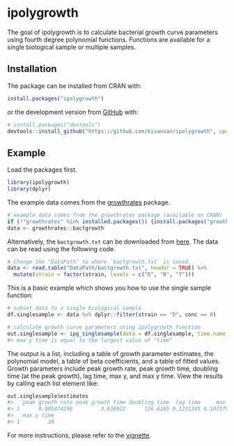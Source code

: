 
<!-- README.md is generated from README.Rmd. Please edit that file -->

# ipolygrowth

<!-- badges: start -->
<!-- badges: end -->

The goal of ipolygrowth is to calculate bacterial growth curve
parameters using fourth degree polynomial functions. Functions are
available for a single biological sample or multiple samples.

## Installation

The package can be installed from CRAN with:

``` r
install.packages("ipolygrowth")
```

or the development version from [GitHub](https://github.com/) with:

``` r
# install.packages("devtools")
devtools::install_github("https://github.com/kivanvan/ipolygrowth", upgrade = F, quiet = T)
```

## Example

Load the packages first.

``` r
library(ipolygrowth)
library(dplyr)
```

The example data comes from the
[growthrates](https://CRAN.R-project.org/package=growthrates) package.

``` r
# example data comes from the growthrates package (available on CRAN)
if (!"growthrates" %in% installed.packages()) {install.packages("growthrates")}
data <- growthrates::bactgrowth
```

Alternatively, the `bactgrowth.txt` can be downloaded from
[here](https://github.com/tpetzoldt/growthrates/tree/master/data). The
data can be read using the following code.

``` r
# Change the "DataPath" to where `bactgrowth.txt` is saved.
data <- read.table("DataPath/bactgrowth.txt", header = TRUE) %>%
  mutate(strain = factor(strain, levels = c("D", "R", "T")))
```

This is a basic example which shows you how to use the single sample
function:

``` r
# subset data to a single biological sample
df.singlesample <- data %>% dplyr::filter(strain == "D", conc == 0)

# calculate growth curve parameters using ipolygrowth function
out.singlesample <- ipg_singlesample(data = df.singlesample, time.name = "time", y.name = "value")
#> max y time is equal to the largest value of "time"
```

The output is a list, including a table of growth parameter estimates,
the polynomial model, a table of beta coefficients, and a table of
fitted values. Growth parameters include peak growth rate, peak growth
time, doubling time (at the peak growth), lag time, max y, and max y
time. View the results by calling each list element like:

``` r
out.singlesample$estimates
#>   peak growth rate peak growth time doubling time  lag time     max y
#> 1      0.005474298         3.636922      126.6185 0.1231345 0.1073791
#>   max y time
#> 1         30
```

For more instructions, please refer to the
[vignette](https://cran.r-project.org/web/packages/ipolygrowth/vignettes/ipolygrowth_vignette.html).
